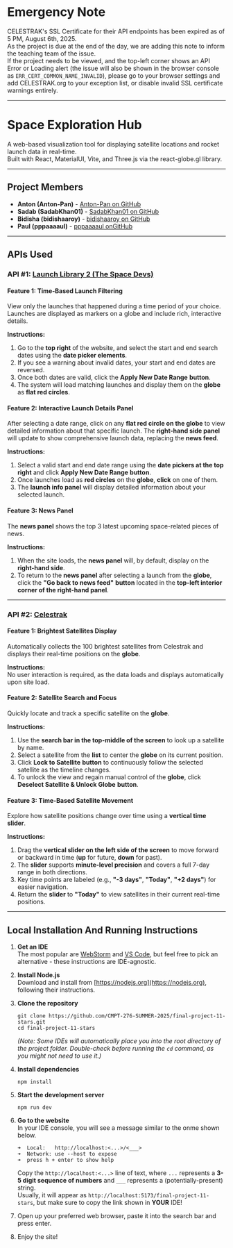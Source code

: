 # Emergency Note
CELESTRAK's SSL Certificate for their API endpoints has been expired as of 5 PM, August 6th, 2025. \
As the project is due at the end of the day, we are adding this note to inform the teaching team of the issue.\
If the project needs to be viewed, and the top-left corner shows an API Error or Loading alert (the issue will also be 
shown in the browser console as `ERR_CERT_COMMON_NAME_INVALID`), please go to your 
browser settings and add CELESTRAK.org to your exception list, or disable invalid SSL certificate warnings entirely.

---

# Space Exploration Hub

A web-based visualization tool for displaying satellite locations and rocket launch data in real-time.\
Built with React, MaterialUI, Vite, and Three.js via the react-globe.gl library.

---

## Project Members

- **Anton (Anton-Pan)** - [Anton-Pan on GitHub](https://github.com/Anton-Pan)
- **Sadab (SadabKhan01)** - [SadabKhan01 on GitHub](https://github.com/SadabKhan01)
- **Bidisha (bidishaaroy)** - [bidishaaroy on GitHub](https://github.com/bidishaaroy)
- **Paul (pppaaaaul)** - [pppaaaaul onGitHub](https://github.com/pppaaaaul)

---

## APIs Used

### API #1: [Launch Library 2 (The Space Devs)](https://thespacedevs.com/llapi)

#### Feature 1: Time-Based Launch Filtering 
  View only the launches that happened during a time period of your choice. Launches are displayed as markers on a globe and include rich, interactive details.  

  **Instructions:**  
  1. Go to the **top right** of the website, and select the start and end search dates using the **date picker elements**.  
  2. If you see a warning about invalid dates, your start and end dates are reversed.  
  3. Once both dates are valid, click the **Apply New Date Range** **button**.  
  4. The system will load matching launches and display them on the **globe** as **flat red circles**.

#### Feature 2: Interactive Launch Details Panel  
  After selecting a date range, click on any **flat red circle on the globe** to view detailed information about that specific launch. The **right-hand side panel** will update to show comprehensive launch data, replacing the **news feed**.  

  **Instructions:**  
  1. Select a valid start and end date range using the **date pickers at the top right** and click **Apply New Date Range** **button**.  
  2. Once launches load as **red circles** on the **globe**, **click** on one of them.  
  3. The **launch info panel** will display detailed information about your selected launch.

#### Feature 3: News Panel  
  The **news panel** shows the top 3 latest upcoming space-related pieces of news.

  **Instructions:**  
  1. When the site loads, the **news panel** will, by default, display on the **right-hand side**.  
  2. To return to the **news panel** after selecting a launch from the **globe**, click the **"Go back to news feed"** **button** located in the **top-left interior corner of the right-hand panel**.

---

### API #2: [Celestrak](https://celestrak.org/)

#### Feature 1: Brightest Satellites Display  
  Automatically collects the 100 brightest satellites from Celestrak and displays their real-time positions on the **globe**.  

  **Instructions:**  
  No user interaction is required, as the data loads and displays automatically upon site load.

#### Feature 2: Satellite Search and Focus  
  Quickly locate and track a specific satellite on the **globe**.

  **Instructions:**  
  1. Use the **search bar in the top-middle of the screen** to look up a satellite by name.  
  2. Select a satellite from the **list** to center the **globe** on its current position.  
  3. Click **Lock to Satellite** **button** to continuously follow the selected satellite as the timeline changes.  
  4. To unlock the view and regain manual control of the **globe**, click **Deselect Satellite & Unlock Globe** **button**.

#### Feature 3: Time-Based Satellite Movement  
  Explore how satellite positions change over time using a **vertical time slider**.

  **Instructions:**  
  1. Drag the **vertical slider on the left side of the screen** to move forward or backward in time (**up** for future, **down** for past).  
  2. The **slider** supports **minute-level precision** and covers a full 7-day range in both directions.  
  3. Key time points are labeled (e.g., **"-3 days"**, **"Today"**, **"+2 days"**) for easier navigation.  
  4. Return the **slider** to **"Today"** to view satellites in their current real-time positions.

---

## Local Installation And Running Instructions

1. **Get an IDE**  
   The most popular are [WebStorm](https://www.jetbrains.com/webstorm/) and [VS Code](https://code.visualstudio.com/), but feel free to pick an alternative - these instructions are IDE-agnostic.

2. **Install Node.js**  
   Download and install from [https://nodejs.org](https://nodejs.org), following their instructions.

3. **Clone the repository**
   ```
   git clone https://github.com/CMPT-276-SUMMER-2025/final-project-11-stars.git
   cd final-project-11-stars 
   ```
	*(Note: Some IDEs will automatically place you into the root directory of the project folder. Double-check before running the `cd` command, as you might not need to use it.)*

4. **Install dependencies**
   ```
   npm install
   ```

5. **Start the development server**
   ```
   npm run dev
   ```

6. **Go to the website**\
    In your IDE console, you will see a message similar to the onme shown below.	
    ```
   ➜  Local:   http://localhost:<...>/<___>
   ➜  Network: use --host to expose
   ➜  press h + enter to show help
    ```
   Copy the `http://localhost:<...>` line of text, where `...` represents a **3-5 digit sequence of numbers** and `___` represents a (potentially-present) string. \
   Usually, it will appear as `http://localhost:5173/final-project-11-stars`, but make sure to copy the link shown in **YOUR** IDE!

7. Open up your preferred web browser, paste it into the search bar and press enter.

8. Enjoy the site!